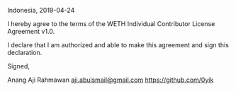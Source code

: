 Indonesia, 2019-04-24

I hereby agree to the terms of the WETH Individual Contributor License
Agreement v1.0.

I declare that I am authorized and able to make this agreement and sign this
declaration.

Signed,

Anang Aji Rahmawan aji.abuismail@gmail.com https://github.com/0yik
